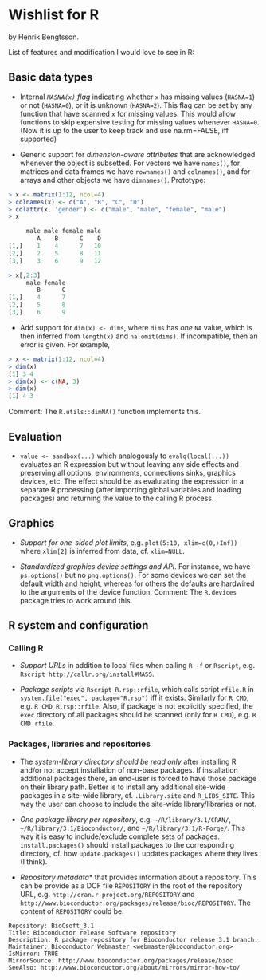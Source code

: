 # Wishlist for R

by Henrik Bengtsson.

List of features and modification I would love to see in R:

## Basic data types

* Internal _`HASNA(x)` flag_ indicating whether `x` has missing values (`HASNA=1`) or not (`HASNA=0`), or it is unknown (`HASNA=2`).  This flag can be set by any function that have scanned `x` for missing values.  This would allow functions to skip expensive testing for missing values whenever `HASNA=0`.  (Now it is up to the user to keep track and use na.rm=FALSE, iff supported)

* Generic support for _dimension-aware attributes_ that are acknowledged whenever the object is subsetted.  For vectors we have `names()`, for matrices and data frames we have `rownames()` and `colnames()`, and for arrays and other objects we have `dimnames()`.  Prototype:
```r
> x <- matrix(1:12, ncol=4)
> colnames(x) <- c("A", "B", "C", "D")
> colattr(x, 'gender') <- c("male", "male", "female", "male")
> x

     male male female male
        A    B      C    D
[1,]    1    4      7   10
[2,]    2    5      8   11
[3,]    3    6      9   12

> x[,2:3]
     male female
        B      C
[1,]    4      7
[2,]    5      8
[3,]    6      9
```

* Add support for `dim(x) <- dims`, where `dims` has _one_ `NA` value, which is then inferred from `length(x)` and `na.omit(dims)`.  If incompatible, then an error is given. For example,
```r
> x <- matrix(1:12, ncol=4)
> dim(x)
[1] 3 4
> dim(x) <- c(NA, 3)
> dim(x)
[1] 4 3
```
Comment: The `R.utils::dimNA()` function implements this.


## Evaluation

* `value <- sandbox(...)` which analogously to `evalq(local(...))` evaluates an R expression but without leaving any side effects and preserving all options, environments, connections sinks, graphics devices, etc.  The effect should be as evalutating the expression in a separate R processing (after importing global variables and loading packages) and returning the value to the calling R process.

## Graphics
* _Support for one-sided plot limits_, e.g. `plot(5:10, xlim=c(0,+Inf))` where `xlim[2]` is inferred from data, cf. `xlim=NULL`.

* _Standardized graphics device settings and API_.  For instance, we have `ps.options()` but no `png.options()`.  For some devices we can set the default width and height, whereas for others the defaults are hardwired to the arguments of the device function.  Comment: The `R.devices` package tries to work around this.


## R system and configuration

### Calling R

* _Support URLs_ in addition to local files when calling `R -f` or `Rscript`, e.g. `Rscript http://callr.org/install#MASS`.

* _Package scripts_ via `Rscript R.rsp::rfile`, which calls script `rfile.R` in `system.file("exec", package="R.rsp")` iff it exists.  Similarly for `R CMD`, e.g. `R CMD R.rsp::rfile`.  Also, if package is not explicitly specified, the `exec` directory of all packages should be scanned (only for `R CMD`), e.g. `R CMD rfile`. 


### Packages, libraries and repositories

* The _system-library directory should be read only_ after installing R and/or not accept installation of non-base packages.  If installation additional packages there, an end-user is forced to have those package on their library path.  Better is to install any additional site-wide packages in a site-wide library, cf. `.Library.site` and `R_LIBS_SITE`.  This way the user can choose to include the site-wide library/libraries or not.

* _One package library per repository_, e.g. `~/R/library/3.1/CRAN/`, `~/R/library/3.1/Bioconductor/`, and  `~/R/library/3.1/R-Forge/`.  This way it is easy to include/exclude complete sets of packages. `install.packages()` should install packages to the corresponding directory, cf. how `update.packages()` updates packages where they lives (I think).

* _Repository metadata_* that provides information about a repository.  This can be provide as a DCF file `REPOSITORY` in the root of the repository URL, e.g. `http://cran.r-project.org/REPOSITORY` and `http://www.bioconductor.org/packages/release/bioc/REPOSITORY`.  The content of `REPOSITORY` could be:
```
Repository: BioCsoft_3.1
Title: Bioconductor release Software repository
Description: R package repository for Bioconductor release 3.1 branch.
Maintainer: Bioconductor Webmaster <webmaster@bioconductor.org>
IsMirror: TRUE
MirrorSource: http://www.bioconductor.org/packages/release/bioc
SeeAlso: http://www.bioconductor.org/about/mirrors/mirror-how-to/
```





